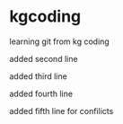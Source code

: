 # kgcoding
learning git from kg coding


added second line

added third line

added fourth line


added fifth line for confilicts